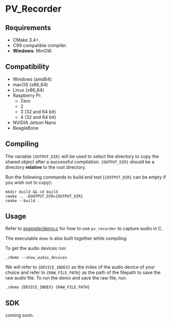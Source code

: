 # PV_Recorder

## Requirements

- CMake 3.4+.
- C99 compatible compiler.
- **Windows**: MinGW.

## Compatibility

- Windows (amd64)
- macOS (x86_64)
- Linux (x86_64)
- Raspberry Pi:
    - Zero
    - 2
    - 3 (32 and 64 bit)
    - 4 (32 and 64 bit)
- NVIDIA Jetson Nano
- BeagleBone

## Compiling

The variable `{OUTPUT_DIR}` will be used to select the directory to copy the shared object
after a successful compilation. `{OUTPUT_DIR}` should be a directory **relative** to the root directory.

Run the following commands to build and test (`{OUTPUT_DIR}` can be empty if you wish not to copy):

```console
mkdir build && cd build
cmake .. -DOUTPUT_DIR={OUTPUT_DIR}
cmake --build .
```

## Usage

Refer to [example/demo.c](example/demo.c) for how to use `pv_recorder` to capture audio in C.

The executable `demo` is also built together while compiling.

To get the audio devices run:

```console
./demo --show_audio_devices
```

We will refer to `{DEVICE_INDEX}` as the index of the audio device of your choice and refer to 
`{RAW_FILE_PATH}` as the path of the filepath to save the raw audio file. To run the demo and save
the raw file, run:

```console
./demo {DEVICE_INDEX} {RAW_FILE_PATH}
```

## SDK

coming soon.

